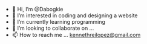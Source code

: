 - 👋 Hi, I’m @Dabogkie
- 👀 I’m interested in coding and designing a website
- 🌱 I’m currently learning programming 
- 💞️ I’m looking to collaborate on ...
- 📫 How to reach me ... kennethreilopez@gmail.com

<!---
Dabogkie/Dabogkie is a ✨ special ✨ repository because its `README.md` (this file) appears on your GitHub profile.
You can click the Preview link to take a look at your changes.
--->
